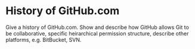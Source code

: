 # History of GitHub.com

Give a history of GitHub.com. Show and describe how GitHub allows Git to be collaborative, specific heirarchical permission structure, describe other platforms, e.g. BitBucket, SVN.
